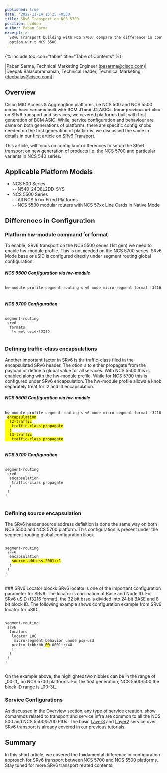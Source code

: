 ```yaml
---
published: true
date: '2022-11-14 15:25 +0530'
title: SRv6 Transport on NCS 5700
position: hidden
author: Paban Sarma
excerpt: >-
  SRv6 Transport building with NCS 5700. compare the difference in configuration
  option w.r.t NCS 5500
---
```

{% include toc icon="table" title="Table of Contents" %}

|Paban Sarma, Technical Marketing Engineer (pasarma@cisco.com)|  
|Deepak Balasubramanian, Technical Leader, Technical Marketing (deebalas@cisco.com)|  

<h2> Overview </h2>

Cisco MIG Access & Aggreagtion platforms, i.e NCS 500 and NCS 5500 series have variants built with BCM J1 and J2 ASICs. Inour previous articles on SRv6 transport and services, we covered platforms built with first generation of BCM ASIC. While, service configuration and behaviour are same on both generations of platforms, there are specific config knobs needed on the first generation of platforms. we discussed the same in details in our first article on [SRv6 Transport](https://xrdocs.io/ncs5500/tutorials/srv6-transport-on-ncs-part-1/). 

This article, will focus on config knob differences to setup the SRv6 transport on new generation of products i.e. the NCS 5700 and particular variants in NCS 540 series. 

<h2> Applicable Platform Models </h2>
  
 - NCS 500 Series  
  	-- N540-24Q8L2DD-SYS
  - NCS 5500 Series  
  	-- All NCS 57xx Fixed Platforms  
  	-- NCS 5500 modular routers with NCS 57xx Line Cards in Native Mode

<h2> Differences in Configuration</h2>

### Platform hw-module command for format
To enable, SRv6 transport on the NCS 5500 series (1st gen) we need to enable hw-module profile. This is not needed on the NCS 5700 series. SRv6 Mode base or uSID is configured directly under segment routing global configuration.

#### _NCS 5500 Configuration via hw-module_

<div class="highlighter-rouge">
<pre class="highlight">
<code>
hw-module profile segment-routing srv6 mode micro-segment format f3216
</code>
</pre>
</div>
	
#### _NCS 5700 Configuration_
<div class="highlighter-rouge">
<pre class="highlight">
<code>
segment-routing
 srv6
  formats
   format usid-f3216
</code>
</pre>
</div>

### Defining traffic-class encapsulations
Another important factor in SRv6 is the traffic-class filed in the encapsulated SRv6 header. The otion is to either propagate from the payload or define a global value for all services. With NCS 5500 this is enabled along with the hw-module profile. While for NCS 5700 this is configured under SRv6 encapsulation. The hw-module profile allows a knob separately treat for l2 and l3 encapsulation. 

#### _NCS 5500 Configuration via hw-module_
<div class="highlighter-rouge">
<pre class="highlight">
<code>
hw-module profile segment-routing srv6 mode micro-segment format f3216
 <mark>encapsulation
  l2-traffic
   traffic-class propagate
  !
  l3-traffic
   traffic-class propagate</mark>
</code>
</pre>
</div>


#### _NCS 5700 Configuration_
<div class="highlighter-rouge">
<pre class="highlight">
<code>
segment-routing
 srv6
  encapsulation
   traffic-class propagate
  !
 !
!
</code>
</pre>
</div>

### Defining source encapsulation
The SRv6 header source address definition is done the same way on both NCS 5500 and NCS 5700 platform. This configuration is present under the segment-routing global configuration block.

<div class="highlighter-rouge">
<pre class="highlight">
<code>
segment-routing
 srv6
  encapsulation
   <mark>source-address 2001::1</mark>
  !
 !
!
</code>
</pre>
</div>
### SRv6 Locator blocks
SRv6 locator is one of the important configuration parameter for SRv6. The locator is comination of Base and Node ID. For SRv6 uSID (f3216 format), the 32 bit base is divided into 24 bit BASE and 8 bit block ID. The following example shows configuration example from SRv6 locator for uSID.

<div class="highlighter-rouge">
<pre class="highlight">
<code>
segment-routing
 srv6
  locators
   locator LOC
    micro-segment behavior unode psp-usd
   prefix fcbb:bb <mark>00</mark>:0001::/48
   !
  !
 !
!
</code>
</pre>
</div>
On the example above, the highlighted two nibbles can be in the range of _00-ff_ on NCS 5700 platforms. For the first generation, NCS 5500/500 the block ID range is _00-3f_.

### Service Configurations

As discussed in the Overview section, any type of service creation. show comamnds related to transport and service infra are common to all the NCS 500 and NCS 5500/5700 PIDs. The basic [Layer3](https://xrdocs.io/ncs5500/tutorials/srv6-transport-on-ncs-part-2/) and [Layer2](https://xrdocs.io/ncs5500/tutorials/srv6-transport-on-ncs-part-3/) service over SRv6 transport is already covered in our previous tutorials.

<h2> Summary </h2>
In this short article, we covered the fundamental difference in configuration approach for SRv6 transport between NCS 5700 and NCS 5500 platforms. Stay tuned for more SRv6 transport related contents.
